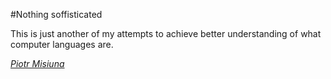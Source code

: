#Nothing soffisticated

  This is just another of my attempts to achieve better understanding of what computer languages are.

[*Piotr Misiuna*](piotr.misiuna@gmail.com)
